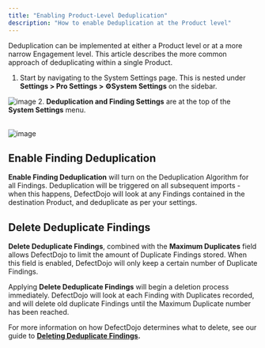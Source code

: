 ```yaml
---
title: "Enabling Product-Level Deduplication"
description: "How to enable Deduplication at the Product level"
---
```


Deduplication can be implemented at either a Product level or at a more narrow Engagement level. This article describes the more common approach of deduplicating within a single Product.


1. Start by navigating to the System Settings page. This is nested under **Settings \> Pro Settings \> ⚙️System Settings** on the sidebar.



![image](images/Enabling_Product-Level_Deduplication.png)
2. **Deduplication and Finding Settings** are at the top of the **System Settings** menu.  
​


![image](images/Enabling_Product-Level_Deduplication_2.png)

## Enable Finding Deduplication


**Enable Finding Deduplication** will turn on the Deduplication Algorithm for all Findings. Deduplication will be triggered on all subsequent imports \- when this happens, DefectDojo will look at any Findings contained in the destination Product, and deduplicate as per your settings. 



## Delete Deduplicate Findings


**Delete Deduplicate Findings**, combined with the **Maximum Duplicates** field allows DefectDojo to limit the amount of Duplicate Findings stored. When this field is enabled, DefectDojo will only keep a certain number of Duplicate Findings.



Applying **Delete Deduplicate Findings** will begin a deletion process immediately. DefectDojo will look at each Finding with Duplicates recorded, and will delete old duplicate Findings until the Maximum Duplicate number has been reached.



For more information on how DefectDojo determines what to delete, see our guide to **[Deleting Deduplicate Findings](https://support.defectdojo.com/en/articles/9658110-delete-deduplicate-findings).**

